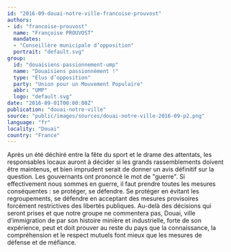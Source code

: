 ```yaml
---
id: "2016-09-douai-notre-ville-francoise-prouvost"
authors:
- id: "francoise-prouvost"
  name: "Françoise PROUVOST"
  mandates: 
  - "Conseillère municipale d’opposition"
  portrait: "default.svg"
group:
  id: "douaisiens-passionnement-ump"
  name: "Douaisiens passionnément !"
  type: "Élus d’opposition"
  party: "Union pour un Mouvement Populaire"
  abbr: "UMP"
  logo: "default.svg"
date: "2016-09-01T00:00:00Z"
publication: "douai-notre-ville"
source: "public/images/sources/douai-notre-ville-2016-09-p2.png"
language: "fr"
locality: "Douai"
country: "France"
---
```


Après un été déchiré entre la fête du sport et le drame des attentats, les responsables locaux auront à décider si les grands rassemblements doivent être maintenus, et bien imprudent serait de donner un avis définitif sur la question. Les gouvernants ont prononcé le mot de "guerre". Si effectivement nous sommes en guerre, il faut prendre toutes les mesures conséquentes : se protéger, se défendre. Se protéger en évitant les regroupements, se défendre en acceptant des mesures provisoires forcément restrictives des libertés publiques. Au-delà des décisions qui seront prises et que notre groupe ne commentera pas, Douai, ville d’immigration de par son histoire minière et industrielle, forte de son expérience, peut et doit prouver au reste du pays que la connaissance, la compréhension et le respect mutuels font mieux que les mesures de défense et de méfiance.
